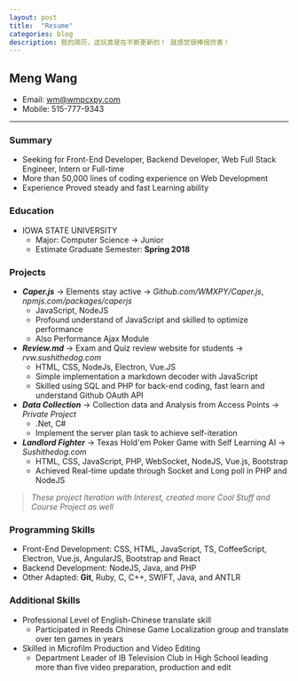 ```yaml
---
layout: post
title:  "Resume"
categories: blog
description: 我的简历，这玩意是在不断更新的！ 就感觉很棒很厉害！
---
```


## Meng Wang

-   Email: wm@wmpcxpy.com 
-   Mobile: 515-777-9343

* * *

### Summary

-   Seeking for Front-End Developer, Backend Developer, Web Full Stack Engineer, Intern or Full-time
-   More than 50,000 lines of coding experience on Web Development 
-   Experience Proved steady and fast Learning ability

### Education

-   IOWA STATE UNIVERSITY
    -   Major: Computer Science -> Junior
    -   Estimate Graduate Semester: **Spring 2018**

### Projects

-   **_Caper.js_** -> Elements stay active -> _Github.com/WMXPY/Caper.js_, _npmjs.com/packages/caperjs_
    -   JavaScript, NodeJS
    -   Profound understand of JavaScript and skilled to optimize performance
    -   Also Performance Ajax Module 
-   **_Review.md_** -> Exam and Quiz review website for students -> _rvw.sushithedog.com_
    -   HTML, CSS, NodeJs, Electron, Vue.JS
    -   Simple implementation a markdown decoder with JavaScript
    -   Skilled using SQL and PHP for back-end coding, fast learn and understand Github OAuth API
-   **_Data Collection_** -> Collection data and Analysis from Access Points -> _Private Project_
    -   .Net, C#
    -   Implement the server plan task to achieve self-iteration
-   **_Landlord Fighter_** -> Texas Hold'em Poker Game with Self Learning AI -> _Sushithedog.com_
    -   HTML, CSS, JavaScript, PHP, WebSocket, NodeJS, Vue.js, Bootstrap
    -   Achieved Real-time update through Socket and Long poll in PHP and NodeJS

> _These project Iteration with Interest, created more Cool Stuff and Course Project as well_

### Programming Skills

-   Front-End Development: CSS, HTML, JavaScript, TS, CoffeeScript, Electron, Vue.js, AngularJS, Bootstrap and React
-   Backend Development: NodeJS, Java, and PHP
-   Other Adapted: **Git**, Ruby, C, C++, SWIFT, Java, and ANTLR

### Additional Skills

-   Professional Level of English-Chinese translate skill
    -   Participated in Reeds Chinese Game Localization group and translate over ten games in years
-   Skilled in Microfilm Production and Video Editing
    -   Department Leader of IB Television Club in High School leading more than five video preparation, production and edit
